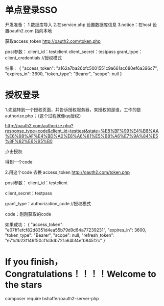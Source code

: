 # 单点登录SSO
开发准备：
1.数据库导入
2.在service.php 设置数据库信息
3.notice：在host 设置oauth2.com 指向本地

获取access_token
http://oauth2.com/token.php

post参数：
client_id：testclient
client_secret：testpass
grant_type：client_credentials  //授权模式

结果：
{
  "access_token": "a162a7ba26bfc5001551c9a661ac680ef6a396c7",
  "expires_in": 3600,
  "token_type": "Bearer",
  "scope": null
}

#  授权登录

1.先跳转到一个授权页面，并告诉授权服务器，来授权的是谁，工作的是authorize.php；（这个过程就像qq授权）

http://oauth2.com/authorize.php?response_type=code&client_id=testtest&state=%E8%BF%99%E4%B8%AA%E6%98%AF%E4%BD%A0%E8%A6%81%E5%B8%A6%E7%9A%84%E5%8F%82%E6%95%B0

点击授权

得到一个code

2.用这个code 去换 access_token
http://oauth2.com/token.php

post参数：
client_id：testclient

client_secret：testpass

grant_type：authorization_code  //授权模式

code：刚刚获取的code


如果成功：
{
  "access_token": "e07ff1efcf82d8351d4ea55b79d9d64a77239231",
  "expires_in": 3600,
  "token_type": "Bearer",
  "scope": null,
  "refresh_token": "e71c1b23f146f50cf1d3db721a64bf4efb845f2c"
}



# If you finish，Congratulations！！！！Welcome to the stars

composer require bshaffer/oauth2-server-php






